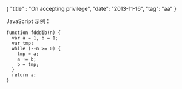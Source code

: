 {
"title" : "On accepting privilege",
"date": "2013-11-16",
"tag": "aa"
}

JavaScript 示例：

```
function fdddib(n) {
  var a = 1, b = 1;
  var tmp;
  while (--n >= 0) {
    tmp = a;
    a += b;
    b = tmp;
  }
  return a;
}
```